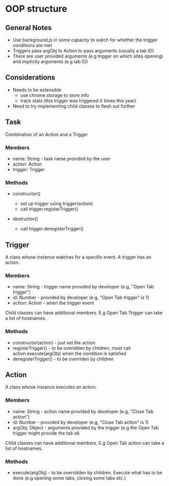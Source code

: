 # OOP structure

## General Notes
- Use background.js in some capacity to watch for whether the trigger conditions are met
- Triggers pass argObj to Action to pass arguments (usually a tab ID)
- There are user provided arguments (e.g trigger on which sites opening) and implicity arguments (e.g tab ID)

## Considerations
- Needs to be extensible
  - use chrome.storage to store info
  - track stats (this trigger was triggered X times this year)
- Need to try implementing child classes to flesh out further

## Task

Combination of an Action and a Trigger

### Members
- name: String - task name provided by the user
- action: Action
- trigger: Trigger

### Methods
- constructor() 
  - set up trigger using trigger(action) 
  - call trigger.registerTrigger()

- destructor()
  - call trigger.deregisterTrigger()
  


## Trigger
A class whose instance watches for a specific event. A trigger has an action.

### Members

- name: String - trigger name provided by developer (e.g, "Open Tab trigger")
- id: Number - provided by developer (e.g, "Open Tab trigger" is 1)
- action: Action - when the trigger event

Child classes can have additional members. E.g Open Tab Trigger can take a list of hostnames.

### Methods
- constructor(action) - just set the action
- registerTrigger() - to be overidden by children, must call action.execute(argObj) when the condition is satisfied
- deregisterTrigger() - to be overriden by children

## Action

A class whose instance executes an action. 

### Members
- name: String - action name provided by developer (e.g, "Close Tab action")
- id: Number - provided by developer (e.g, "Close Tab action" is 1)
- argObj: Object - arguments provided by the trigger (e.g the Open Tab trigger might provide the tab id)

Child classes can have additional members. E.g Open Tab action can take a list of hostnames.

### Methods
- execute(argObj) - to be overridden by children. Execute what has to be done (e.g opening some tabs, closing some tabs etc.)

